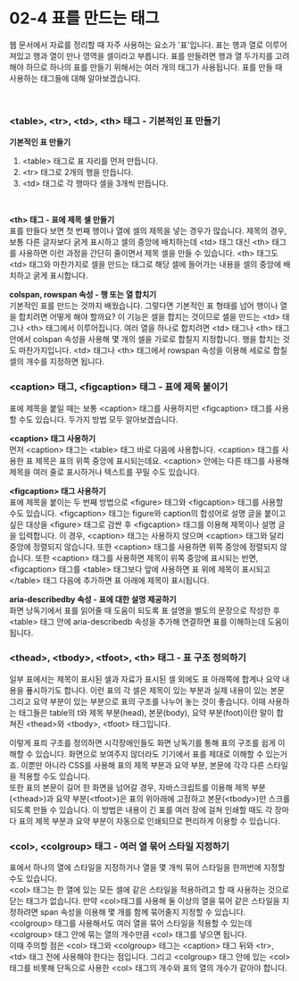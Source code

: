 <h1>02-4 표를 만드는 태그</h1>

  <p>
    웹 문서에서 자료를 정리할 때 자주 사용하는 요소가 '표'입니다. 표는 행과 열로 이루어져있고 행과 열이 만나 영역을 셀이라고 부릅니다. 표를 만들려면 행과 열 두가지를 고려해야 하므로 하나의 표를 만들기 위해서는 여러 개의 태그가 사용됩니다. 표를 만들 때 사용하는 태그들에 대해 알아보겠습니다.
  </p><br>

<h3>&lt;table&gt;, &lt;tr&gt;, &lt;td&gt;, &lt;th&gt; 태그 - 기본적인 표 만들기</h3>
  <p><b>기본적인 표 만들기</b></p>
  <ol>
  <li>&lt;table&gt; 태그로 표 자리를 먼저 만듭니다.</li>
  <li>&lt;tr&gt; 태그로 2개의 행을 만듭니다.</li>
  <li>&lt;td&gt; 태그로 각 행마다 셀을 3개씩 만듭니다.</li>
  </ol><br>
  
  <p><b>&lt;th&gt; 태그 - 표에 제목 셀 만들기</b><br>
  표를 만들다 보면 첫 번째 행이나 열에 셀의 제목을 넣는 경우가 많습니다. 제목의 경우, 보통 다른 글자보다 굵게 표시하고 셀의 중앙에 배치하는데 &lt;td&gt; 태그 대신 &lt;th&gt; 태그를 사용하면 이런 과정을 간단히 줄이면서 제목 셀을 만들 수 있습니다. &lt;th&gt; 태그도 &lt;td&gt; 태그와 마찬가지로 셀을 만드는 태그로 해당 셀에 들어가는 내용을 셀의 중앙에 배치하고 굵게 표시합니다.
  </p>

  <p><b>colspan, rowspan 속성 - 행 또는 열 합치기</b><br>
  기본적인 표를 만드는 것까지 배웠습니다. 그렇다면 기본적인 표 형태를 넘어 행이나 열을 합치려면 어떻게 해야 할까요? 이 기능은 셀을 합치는 것이므로 셀을 만드는 &lt;td&gt; 태그나 &lt;th&gt; 태그에서 이루어집니다. 여러 열을 하나로 합치려면 &lt;td&gt; 태그나 &lt;th&gt; 태그 안에서 colspan 속성을 사용해 몇 개의 셀을 가로로 합칠지 지정합니다. 행을 합치는 것도 마찬가지입니다. &lt;td&gt; 태그나 &lt;th&gt; 태그에서 rowspan 속성을 이용해 세로로 합칠 셀의 개수를 지정하면 됩니다.
  </p>

<h3>&lt;caption&gt; 태그, &lt;figcaption&gt; 태그 - 표에 제목 붙이기</h3>
  <p>표에 제목을 붙일 때는 보통 &lt;caption&gt; 태그를 사용하지만 &lt;figcaption&gt; 태그를 사용할 수도 있습니다. 두가지 방법 모두 알아보겠습니다.</p>

  <p>
  <b>&lt;caption&gt; 태그 사용하기</b><br>
  먼저 &lt;caption&gt; 태그는 &lt;table&gt; 태그 바로 다음에 사용합니다. &lt;caption&gt; 태그를 사용한 표 제목은 표의 위쪽 중앙에 표시되는데요. &lt;caption&gt; 안에는 다른 태그를 사용해 제목을 여러 줄로 표시하거나 텍스트를 꾸밀 수도 있습니다.
  </p>

  <p>
  <b>&lt;figcaption&gt; 태그 사용하기</b><br>
  표에 제목을 붙이는 두 번째 방법으로 &lt;figure&gt; 태그와 &lt;figcaption&gt; 태그를 사용할 수도 있습니다. &lt;figcaption&gt; 태그는 figure와 caption의 합성어로 설명 글을 붙이고 싶은 대상을 &lt;figure&gt; 태그로 감싼 후 &lt;figcaption&gt; 태그를 이용해 제목이나 설명 글을 입력합니다. 이 경우, &lt;caption&gt; 태그는 사용하지 않으며 &lt;caption&gt; 태그와 달리 중앙에 정렬되지 않습니다. 또한 &lt;caption&gt; 태그를 사용하면 위쪽 중앙에 정렬되지 않습니다. 또한 &lt;caption&gt; 태그를 사용하면 제목이 위쪽 중앙에 표시되는 반면, &lt;figcaption&gt; 태그를 &lt;table&gt; 태그보다 앞에 사용하면 표 위에 제목이 표시되고 &lt;/table&gt; 태그 다음에 추가하면 표 아래에 제목이 표시됩니다.
  </p>

  <p>
  <b>aria-describedby 속성 - 표에 대한 설명 제공하기</b><br>
  화면 낭독기에서 표를 읽어줄 때 도움이 되도록 표 설명을 별도의 문장으로 작성한 후 &lt;table&gt; 태그 안에 aria-describedb 속성을 추가해 연결하면 표를 이해하는데 도움이 됩니다.
  </p>

<h3>&lt;thead&gt;, &lt;tbody&gt;, &lt;tfoot&gt;, &lt;th&gt; 태그 - 표 구조 정의하기</h3>
  <p>
  일부 표에서는 제목이 표시된 셀과 자료가 표시된 셀 외에도 표 아래쪽에 합계나 요약 내용을 푶시하기도 합니다. 이런 표의 각 셀은 제목이 있는 부분과 실제 내용이 있는 본문 그리고 요약 부분이 있는 부분으로 표의 구조를 나누어 놓는 것이 좋습니다. 이때 사용하는 태그들은 table의 t와 제목 부분(head), 본문(body), 요약 부분(foot)이란 말이 합쳐진 &lt;thead&gt;와 &lt;tbody&gt;, &lt;tfoot&gt; 태그입니다.
  </p>

  <p>
  이렇게 표릐 구조를 정의하면 시각장애인들도 화면 낭독기를 통해 표의 구조를 쉽게 이해할 수 있습니다. 화면으로 보여주지 않더라도 기기에서 표를 제대로 이해할 수 있는거죠. 이뿐만 아니라 CSS를 사용해 표의 제목 부분과 요약 부분, 본문에 각각 다른 스타일을 적용할 수도 있습니다.<br>
  또한 표의 본문이 길어 한 화면을 넘어갈 경우, 자바스크립트를 이용해 제목 부분(&lt;thead&gt;)과 요약 부분(&lt;tfoot&gt;)은 표의 위아래에 고정하고 본문(&lt;tbody&gt;)만 스크롤되도록 만들 수 있습니다. 이 방법은 내용이 긴 표를 여러 장에 걸쳐 인쇄할 때도 각 장마다 표의 제목 부분과 요약 부분이 자동으로 인쇄되므로 편리하게 이용할 수 있습니다.
  </p>

<h3>&lt;col&gt;, &lt;colgroup&gt; 태그 - 여러 열 묶어 스타일 지정하기</h3>
  <p>
  표에서 하나의 열에 스타일을 지정하거나 열을 몇 개씩 묶어 스타일을 한꺼번에 지정할 수도 있습니다.<br>
  &lt;col&gt; 태그는 한 열에 있는 모든 셀에 같은 스타일을 적용하려고 할 때 사용하는 것으로 닫는 태그가 없습니다. 만약 &lt;col&gt;태그를 사용해 둘 이상의 열을 묶어 같은 스타일을 지정하려면 span 속성을 이용해 몇 개를 함께 묶어줄지 지정할 수 있습니다. &lt;colgroup&gt; 태그를 사용해서도 여러 열을 묶어 스타일을 적용할 수 있는데 &lt;colgroup&gt; 태그 안에 묶는 열의 개수만큼 &lt;col&gt; 태그를 넣으면 됩니다.<br>
  이때 주의할 점은 &lt;col&gt; 태그와 &lt;colgroup&gt; 테그는 &lt;caption&gt; 태그 뒤와 &lt;tr&gt;, &lt;td&gt; 태그 전에 사용해야 한다는 점입니다. 그리고 &lt;colgroup&gt; 태그 안에 있는 &lt;col&gt; 태그를 비롯해 단독으로 사용한 &lt;col&gt; 태그의 개수와 표의 열의 개수가 같아야 합니다.
  </p>
